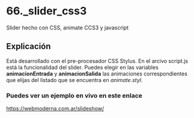 # 66._slider_css3
Slider hecho con CSS, animate CCS3 y javascript

<h2>Explicación</h2>
Está desarrollado con el pre-procesador CSS Stylus.
En el arcivo script.js está la funcionalidad del slider.
Puedes elegir en las variables <strong>animacionEntrada</strong> y <strong>animacionSalida</strong> las animaciones correspondientes que elijas del listado que se encuentra en <em>animate.styl</em>.

<h3>Puedes ver un ejemplo en vivo en este enlace</h3>
<a href="//webmoderna.com.ar/slideshow/" title="El slider carrousel en vivo" target="_blank">https://webmoderna.com.ar/slideshow/</a>
